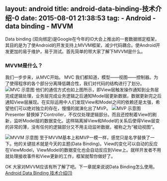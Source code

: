 layout: android
title: android-data-binding-技术介绍-0
date: 2015-08-01 21:38:53
tag: 
	- Android
	- data binding
	- MVVM
---
Data binding (双向绑定)是Google在今年的IO大会上推出的一套数据绑定框架，其目的是为了使Android的开发支持上MVVM框架，减少代码耦合。使Android开发更加的易于维护，易于测试。首先简单的带大家了解下MVVM是什么。

<!--more-->

### MVVM是什么？
我们一步步来，从MVC开始。
MVC 我们都知道，模型——视图——控制器。为了使得程序的各个部分分离降低耦合性，我们对代码的结构进行了划分。
![MVC 示意图](http://image.beekka.com/blog/2015/bg2015020105.png)
他们的通信方式也如上图所示，即View层触发操作通知到业务层完成逻辑处理，业务层完成业务逻辑之后通知Model层更新数据，数据更新完之后通知View层展现。在实际运用中人们发现View和Model之间的依赖还是太强，希望他们可以绝对独立的存在，慢慢的就演化出了MVP。
![MVP 示意图](http://image.beekka.com/blog/2015/bg2015020109.png)
Presenter 替换掉了Controller，不仅仅处理逻辑部分。而且还控制着View的刷新，监听Model层的数据变化。这样隔离掉View和Model的关系后使得View层变的非常的薄，没有任何的逻辑部分又不用主动监听数据，被称之为“被动视图”。

![MVVM 示意图](http://image.beekka.com/blog/2015/bg2015020110.png)
至于MVVM基本上和MVP一模一样，感觉只是名字替换了一下。他的关键技术就是今天的主题(Data Binding)。View的变化可以自动的反应在ViewModel，ViewModel的数据变化也会自动反应到View上。就样开发者不用就处理接收事件和View更新的工作，框架就帮你做好了。


OK 大家对MVVM应该有所了解了吧。下一章就来说说Data Binding怎么使用。[Android Data Binding 技术介绍(1)](/2015/08/04/android-data-binding-技术介绍-1/)
